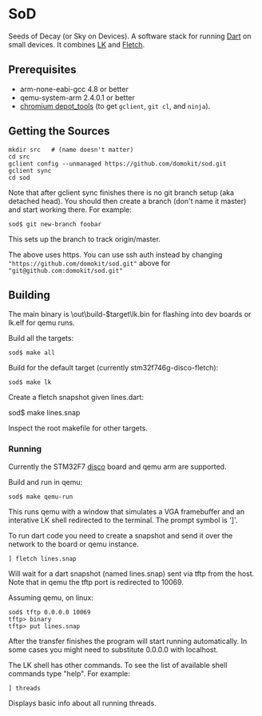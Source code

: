 # SoD
Seeds of Decay (or Sky on Devices). A software stack for running
[Dart](https://www.dartlang.org/) on small devices. It combines
[LK](https://github.com/travisg/lk) and [Fletch](https://github.com/dart-lang/fletch).


## Prerequisites
* arm-none-eabi-gcc 4.8 or better
* qemu-system-arm 2.4.0.1 or better
* [chromium depot_tools](http://www.chromium.org/developers/how-tos/install-depot-tools)
(to get `gclient`, `git cl`, and `ninja`).

## Getting the Sources

    mkdir src   # (name doesn't matter)
    cd src
    gclient config --unmanaged https://github.com/domokit/sod.git
    gclient sync
    cd sod

Note that after gclient sync finishes there is no git branch setup (aka
detached head). You should then create a branch (don't name it master)
and start working there. For example:

    sod$ git new-branch foobar

This sets up the branch to track origin/master.

The above uses https. You can use ssh auth instead by changing
`"https://github.com/domokit/sod.git"` above for
`"git@github.com:domokit/sod.git"`

## Building
The main binary is \out\build-$target\lk.bin for flashing into dev boards or
lk.elf for qemu runs.

Build all the targets:

    sod$ make all
    
Build for the default target (currently stm32f746g-disco-fletch):

    sod$ make lk

Create a fletch snapshot given lines.dart:

   sod$ make lines.snap


Inspect the root makefile for other targets.

### Running
Currently the STM32F7 [disco](http://www.st.com/web/catalog/tools/FM116/CL1620/SC959/SS1532/LN1848/PF261641)
board and qemu arm are supported.

Build and run in qemu:

    sod$ make qemu-run

This runs qemu with a window that simulates a VGA framebuffer and an interative
LK shell redirected to the terminal. The prompt symbol is ']'.

To run dart code you need to create a snapshot and send it over the network
to the board or qemu instance.

    ] fletch lines.snap
    
Will wait for a dart snapshot (named lines.snap) sent via tftp from the host.
Note that in qemu the tftp port is redirected to 10069.

Assuming qemu, on linux:

    sod$ tftp 0.0.0.0 10069
    tftp> binary
    tftp> put lines.snap

After the transfer finishes the program will start running automatically. In
some cases you might need to substitute 0.0.0.0 with localhost.

The LK shell has other commands. To see the list of available shell commands
type "help". For example:

    ] threads

Displays basic info about all running threads.



